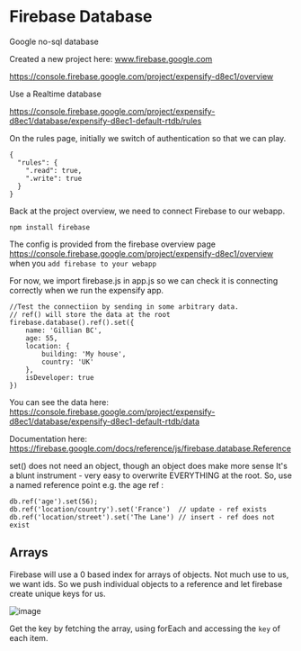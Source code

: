 # Firebase Database

Google no-sql database

Created a new project here:  www.firebase.google.com

https://console.firebase.google.com/project/expensify-d8ec1/overview

Use a Realtime database

https://console.firebase.google.com/project/expensify-d8ec1/database/expensify-d8ec1-default-rtdb/rules

On the rules page, initially we switch of authentication so that we can play.
```
{
  "rules": {
    ".read": true,
    ".write": true
  }
}
```
Back at the project overview, we need to connect Firebase to our webapp.

`npm install firebase`

The config is provided from the firebase overview page https://console.firebase.google.com/project/expensify-d8ec1/overview
when you `add firebase to your webapp`

For now, we import firebase.js in app.js so we can check it is connecting correctly when we run the expensify app.
```
//Test the connectiion by sending in some arbitrary data.
// ref() will store the data at the root
firebase.database().ref().set({
    name: 'Gillian BC',
    age: 55,
    location: {
        building: 'My house',
        country: 'UK'
    },
    isDeveloper: true
})
```
You can see the data here:  https://console.firebase.google.com/project/expensify-d8ec1/database/expensify-d8ec1-default-rtdb/data

Documentation here:  https://firebase.google.com/docs/reference/js/firebase.database.Reference

set() does not need an object, though an object does make more sense
It's a blunt instrument - very easy to overwrite EVERYTHING at the root.
So, use a named reference point e.g. the age ref :
```
db.ref('age').set(56);
db.ref('location/country').set('France')  // update - ref exists
db.ref('location/street').set('The Lane') // insert - ref does not exist
```

## Arrays
Firebase will use a 0 based index for arrays of objects.  Not much use to us, we want ids.
So we push individual objects to a reference and let firebase create 
unique keys for us.

![image](https://user-images.githubusercontent.com/20191662/120462948-50509800-c393-11eb-9957-0ba7137da140.png)

Get the key by fetching the array, using forEach and accessing the `key` of each item.



